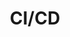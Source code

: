 ---
layout: list
title:  CI/CD
slug:   continuous-integration-deployment
description: >
  Here, I share my failure stories when I attempt to complete a task but I reach a block wall!
menu: true
---